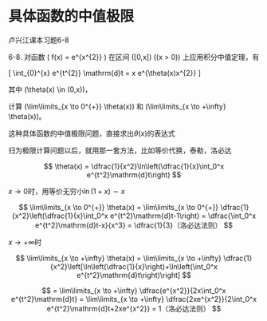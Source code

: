 # 具体函数的中值极限


卢兴江课本习题6-8

6-8. 对函数 \( f(x) = e^{x^{2}} \) 在区间 \([0,x]\) (\(x > 0\)) 上应用积分中值定理，有

\[
\int_{0}^{x} e^{t^{2}} \mathrm{d}t = x e^{\theta(x)x^{2}}
\]

其中 \(\theta(x) \in (0,x)\)，

计算 \(\lim\limits_{x \to 0^{+}} \theta(x)\) 和 \(\lim\limits_{x \to +\infty} \theta(x)\)。


这种具体函数的中值极限问题，直接求出$\theta(x)$的表达式

归为极限计算问题以后，就用那一套方法，比如等价代换，泰勒，洛必达

$$
\theta(x) = \dfrac{1}{x^2}\ln\left(\dfrac{1}{x}\int_0^x e^{t^2}\mathrm{d}t\right)
$$

$x\to0$时，用等价无穷小$\ln(1+x)\sim x$


$$
\lim\limits_{x \to 0^{+}} \theta(x) = \lim\limits_{x \to 0^{+}} \dfrac{1}{x^2}\left(\dfrac{1}{x}\int_0^x e^{t^2}\mathrm{d}t-1\right) = \dfrac{\int_0^x e^{t^2}\mathrm{d}t-x}{x^3} = \dfrac{1}{3}（洛必达法则）
$$


$x\to+\infty$时

$$
\lim\limits_{x \to +\infty} \theta(x) = \lim\limits_{x \to +\infty} \dfrac{1}{x^2}\left[\ln\left(\dfrac{1}{x}\right)+\ln\left(\int_0^x e^{t^2}\mathrm{d}t\right)\right]
$$

$$
= \lim\limits_{x \to +\infty} \dfrac{e^{x^2}}{2x\int_0^x e^{t^2}\mathrm{d}t} = \lim\limits_{x \to +\infty} \dfrac{2xe^{x^2}}{2\int_0^x e^{t^2}\mathrm{d}t+2xe^{x^2}} = 1（洛必达法则）
$$


